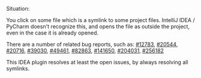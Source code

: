 Situation:

You click on some file which is a symlink
to some project files.
IntelliJ IDEA / PyCharm doesn't recognize this,
and opens the file as outside the project,
even in the case it is already opened.

There are a number of related bug reports,
such as:
[#12783](https://youtrack.jetbrains.com/issue/PY-12783),
[#20544](https://youtrack.jetbrains.com/issue/PY-20544),
[#20716](https://youtrack.jetbrains.com/issue/WEB-20716),
[#39030](https://youtrack.jetbrains.com/issue/PY-39030),
[#49461](https://youtrack.jetbrains.com/issue/WI-49461),
[#82863](https://youtrack.jetbrains.com/issue/IDEA-82863),
[#141650](https://youtrack.jetbrains.com/issue/IDEA-141650),
[#204031](https://youtrack.jetbrains.com/issue/IDEA-204031),
[#256182](https://youtrack.jetbrains.com/issue/IDEA-256182)

This IDEA plugin resolves at least the open issues,
by always resolving all symlinks.
